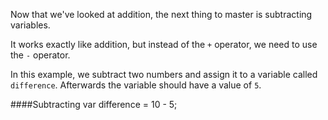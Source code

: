 Now that we've looked at addition, the next thing to master is subtracting variables.

It works exactly like addition, but instead of the `+` operator, we need to use the `-` operator.

In this example, we subtract two numbers and assign it to a variable called `difference`. Afterwards the variable should have a value of `5`.

####Subtracting
    var difference = 10 - 5;


